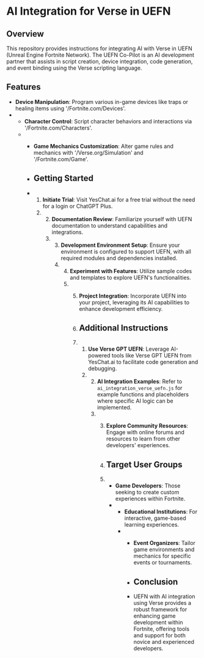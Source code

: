 # AI Integration for Verse in UEFN

## Overview
This repository provides instructions for integrating AI with Verse in UEFN (Unreal Engine Fortnite Network). The UEFN Co-Pilot is an AI development partner that assists in script creation, device integration, code generation, and event binding using the Verse scripting language.

## Features
- **Device Manipulation**: Program various in-game devices like traps or healing items using '/Fortnite.com/Devices'.
- - **Character Control**: Script character behaviors and interactions via '/Fortnite.com/Characters'.
  - - **Game Mechanics Customization**: Alter game rules and mechanics with '/Verse.org/Simulation' and '/Fortnite.com/Game'.
   
    - ## Getting Started
    - 1. **Initiate Trial**: Visit YesChat.ai for a free trial without the need for a login or ChatGPT Plus.
      2. 2. **Documentation Review**: Familiarize yourself with UEFN documentation to understand capabilities and integrations.
         3. 3. **Development Environment Setup**: Ensure your environment is configured to support UEFN, with all required modules and dependencies installed.
            4. 4. **Experiment with Features**: Utilize sample codes and templates to explore UEFN's functionalities.
               5. 5. **Project Integration**: Incorporate UEFN into your project, leveraging its AI capabilities to enhance development efficiency.
                 
                  6. ## Additional Instructions
                  7. 1. **Use Verse GPT UEFN**: Leverage AI-powered tools like Verse GPT UEFN from YesChat.ai to facilitate code generation and debugging.
                     2. 2. **AI Integration Examples**: Refer to `ai_integration_verse_uefn.js` for example functions and placeholders where specific AI logic can be implemented.
                        3. 3. **Explore Community Resources**: Engage with online forums and resources to learn from other developers' experiences.
                          
                           4. ## Target User Groups
                           5. - **Game Developers**: Those seeking to create custom experiences within Fortnite.
                              - - **Educational Institutions**: For interactive, game-based learning experiences.
                                - - **Event Organizers**: Tailor game environments and mechanics for specific events or tournaments.
                                 
                                  - ## Conclusion
                                  - UEFN with AI integration using Verse provides a robust framework for enhancing game development within Fortnite, offering tools and support for both novice and experienced developers.
